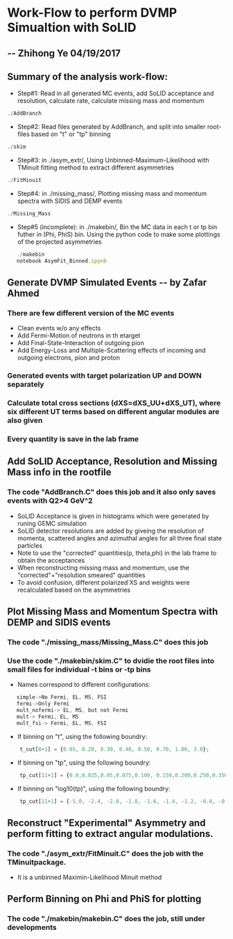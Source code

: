 # Work-Flow to perform DVMP Simualtion with SoLID
## -- Zhihong Ye 04/19/2017

## Summary of the analysis work-flow:
 * Step#1: Read in all generated MC events, add SoLID acceptance and resolution, calculate rate, calculate missing mass and momentum
```js
./AddBranch
```
 * Step#2: Read files generated by AddBranch, and split into smaller root-files based on "t" or "tp" binning
```js
./skim
```
 * Step#3: in ./asym_extr/, Using Unbinned-Maximum-Likelihood with TMinuit fitting method to extract different asymmetries
```js
./FitMinuit
```
 * Step#4: in ./missing_mass/, Plotting missing mass and momentum spectra with SIDIS and DEMP events
```js
./Missing_Mass
```
 * Step#5 (incomplete): in ./makebin/, Bin the MC data in each t or tp bin futher in (Phi, PhiS) bin. Using the python code to make some plottings of the projected asymmetries
 ```js
    ./makebin
    notebook AsymFit_Binned.ipynb
 ```

## Generate DVMP Simulated Events -- by Zafar Ahmed
### There are few different version of the MC events

  * Clean events w/o any effects
  * Add Fermi-Motion of neutrons in th etarget
  * Add Final-State-Interaction of outgoing pion
  * Add Energy-Loss and Multiple-Scattering effects of incoming and outgoing electrons, pion and proton

### Generated events with target polarization UP and DOWN separately
### Calculate total cross sections (dXS=dXS_UU+dXS_UT), where six different UT terms based on different angular modules are also given
### Every quantity is save in the lab frame


## Add SoLID Acceptance, Resolution and Missing Mass info in the rootfile
### The code "AddBranch.C" does this job and it also only saves events with Q2>4 GeV^2

 * SoLID Acceptance is given in histograms which were generated by runing GEMC simulation
 * SoLID detector resolutions are added by giveing the resolution of momenta, scattered angles and azimuthal angles for all three final state particles
 * Note to use the "corrected" quantities(p, theta,phi) in the lab frame to obtain the acceptances
 * When reconstructing missing mass and momentum, use the "corrected"+"resolution smeared" quantities
 * To avoid confusion, different polarized XS and weights were recalculated based on the asymmetries

## Plot Missing Mass and Momentum Spectra with DEMP and SIDIS events
### The code "./missing_mass/Missing_Mass.C" does this job

### Use the code "./makebin/skim.C" to dvidie the root files into small files for individual -t bins or -tp bins
 * Names correspond to different configurations:
 ```js
    simple->No Fermi, EL, MS, FSI
    fermi->Only Fermi
    mult_nofermi-> EL, MS, but not Fermi
    mult-> Fermi, EL, MS
    mult_fsi-> Fermi, EL, MS, FSI
 ```
 * If binning on "t", using the following boundry:
```js
    t_cut[8+1] = {0.05, 0.20, 0.30, 0.40, 0.50, 0.70, 1.00, 3.0};
```
 * If binning on "tp", using the following boundry:
```js
    tp_cut[11+1] = {0.0,0.025,0.05,0.075,0.100, 0.150,0.200,0.250,0.350,0.7};
```
 * If binning on "log10(tp)", using the following boundry:
```js
    tp_cut[11+1] = {-5.0, -2.4, -2.0, -1.8, -1.6, -1.4, -1.2, -0.8, -0.6, -0.2};
```

## Reconstruct "Experimental" Asymmetry and perform fitting to extract angular modulations.
### The code "./asym_extr/FitMinuit.C" does the job with the TMinuitpackage.
 * It is a unbinned Maximin-Likelihood Minuit method
 
## Perform Binning on Phi and PhiS for plotting
### The code "./makebin/makebin.C" does the job, still under developments
